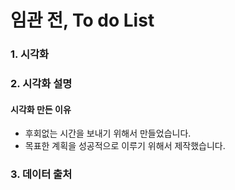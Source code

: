 # 임관 전, To do List


### 1. 시각화

### 2. 시각화 설명

#### 시각화 만든 이유

  - 후회없는 시간을 보내기 위해서 만들었습니다.
  - 목표한 계획을 성공적으로 이루기 위해서 제작했습니다.

### 3. 데이터 출처
